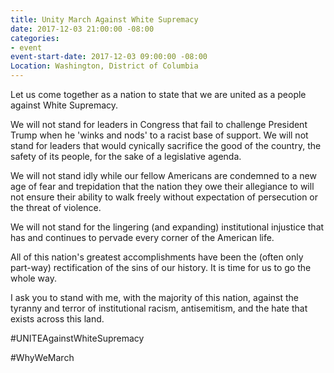 ```yaml
---
title: Unity March Against White Supremacy
date: 2017-12-03 21:00:00 -08:00
categories:
- event
event-start-date: 2017-12-03 09:00:00 -08:00
Location: Washington, District of Columbia
---
```


Let us come together as a nation to state that we are united as a people against White Supremacy.

We will not stand for leaders in Congress that fail to challenge President Trump when he 'winks and nods' to a racist base of support. We will not stand for leaders that would cynically sacrifice the good of the country, the safety of its people, for the sake of a legislative agenda.

We will not stand idly while our fellow Americans are condemned to a new age of fear and trepidation that the nation they owe their allegiance to will not ensure their ability to walk freely without expectation of persecution or the threat of violence.

We will not stand for the lingering (and expanding) institutional injustice that has and continues to pervade every corner of the American life.

All of this nation's greatest accomplishments have been the (often only part-way) rectification of the sins of our history. It is time for us to go the whole way.

I ask you to stand with me, with the majority of this nation, against the tyranny and terror of institutional racism, antisemitism, and the hate that exists across this land.

#UNITEAgainstWhiteSupremacy

#WhyWeMarch